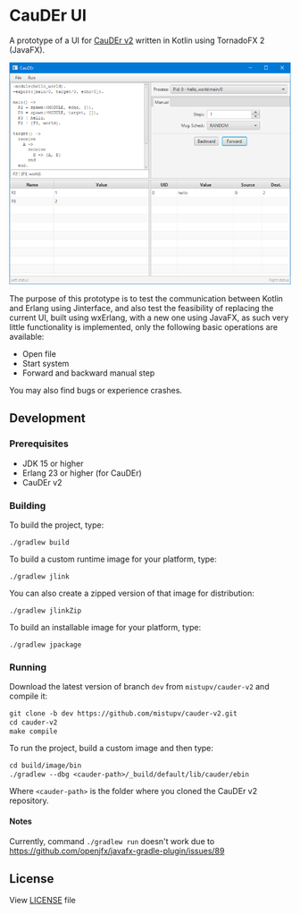 # CauDEr UI

A prototype of a UI for [CauDEr v2](https://github.com/mistupv/cauder-v2) written in Kotlin using TornadoFX 2 (JavaFX).

![CauDEr screenshot](screenshot.png)

The purpose of this prototype is to test the communication between Kotlin and Erlang using Jinterface, and also test the
feasibility of replacing the current UI, built using wxErlang, with a new one using JavaFX, as such very little
functionality is implemented, only the following basic operations are available:

- Open file
- Start system
- Forward and backward manual step

You may also find bugs or experience crashes.

## Development

### Prerequisites

- JDK 15 or higher
- Erlang 23 or higher (for CauDEr)
- CauDEr v2

### Building

To build the project, type:

	./gradlew build

To build a custom runtime image for your platform, type:

	./gradlew jlink

You can also create a zipped version of that image for distribution:

	./gradlew jlinkZip

To build an installable image for your platform, type:

    ./gradlew jpackage

### Running

Download the latest version of branch `dev` from `mistupv/cauder-v2` and compile it:

    git clone -b dev https://github.com/mistupv/cauder-v2.git
    cd cauder-v2
    make compile

To run the project, build a custom image and then type:

    cd build/image/bin
    ./gradlew --dbg <cauder-path>/_build/default/lib/cauder/ebin

Where `<cauder-path>` is the folder where you cloned the CauDEr v2 repository.


#### Notes

Currently, command `./gradlew run` doesn't work due to https://github.com/openjfx/javafx-gradle-plugin/issues/89

## License

View [LICENSE](LICENSE) file
